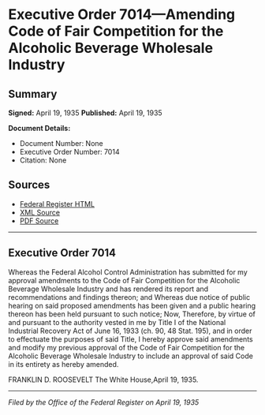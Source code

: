 # Executive Order 7014—Amending Code of Fair Competition for the Alcoholic Beverage Wholesale Industry

## Summary

**Signed:** April 19, 1935
**Published:** April 19, 1935

**Document Details:**
- Document Number: None
- Executive Order Number: 7014
- Citation: None

## Sources
- [Federal Register HTML](https://www.presidency.ucsb.edu/documents/executive-order-7014-amending-code-fair-competition-for-the-alcoholic-beverage-wholesale)
- [XML Source](None)
- [PDF Source](None)

---

## Executive Order 7014

Whereas the Federal Alcohol Control Administration has submitted for my approval amendments to the Code of Fair Competition for the Alcoholic Beverage Wholesale Industry and has rendered its report and recommendations and findings thereon; and
Whereas due notice of public hearing on said proposed amendments has been given and a public hearing thereon has been held pursuant to such notice;
Now, Therefore, by virtue of and pursuant to the authority vested in me by Title I of the National Industrial Recovery Act of June 16, 1933 (ch. 90, 48 Stat. 195), and in order to effectuate the purposes of said Title, I hereby approve said amendments and modify my previous approval of the Code of Fair Competition for the Alcoholic Beverage Wholesale Industry to include an approval of said Code in its entirety as hereby amended.

FRANKLIN D. ROOSEVELT
The White House,April 19, 1935.

---

*Filed by the Office of the Federal Register on April 19, 1935*
